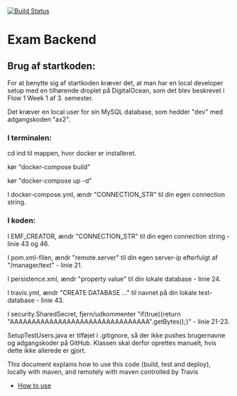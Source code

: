 [![Build Status](https://travis-ci.com/ha-170/ExamBackend.svg?branch=master)](https://travis-ci.com/ha-170/ExamBackend)

# Exam Backend 

## Brug af startkoden:

For at benytte sig af startkoden kræver det, at man har en local developer setup med en tilhørende droplet på DigitalOcean, som det blev beskrevet i Flow 1 Week 1 af 3. semester.

Det kræver en local user for sin MySQL database, som hedder "dev" med adgangskoden "ax2".

### I terminalen:
cd ind til mappen, hvor docker er installeret. 

kør "docker-compose build"

kør "docker-compose up -d"

I docker-compose.yml, ændr "CONNECTION_STR" til din egen connection string.

### I koden:

I EMF_CREATOR, ændr "CONNECTION_STR" til din egen connection string - linie 43 og 46.

I pom.xml-filen, ændr "remote.server" til din egen server-ip efterfulgt af "/manager/text" - linie 21.

I persistence.xml, ændr "property value" til din lokale database - linie 24.

I travis.yml, ændr "CREATE DATABASE ..." til navnet på din lokale test-database - linie 43. 

I security.SharedSecret, fjern/udkommenter "if(true){return "AAAAAAAAAAAAAAAAAAAAAAAAAAAAAAAA".getBytes();}" - linie 21-23.

SetupTestUsers.java er tilføjet i .gitignore, så der ikke pushes brugernavne og adgangskoder på GitHub. 
Klassen skal derfor oprettes manuelt, hvis dette ikke allerede er gjort. 

This document explains how to use this code (build, test and deploy), locally with maven, and remotely with maven controlled by Travis
 - [How to use](https://docs.google.com/document/d/1K6s6Tt65bzB8bCSE_NUE8alJrLRNTKCwax3GEm4OjOE/edit?usp=sharing)
